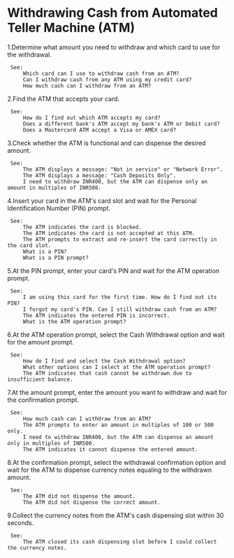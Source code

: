 # Withdrawing Cash from Automated Teller Machine (ATM)

1.Determine what amount you need to withdraw and which card to use for the withdrawal.

     See:
         Which card can I use to withdraw cash from an ATM?
         Can I withdraw cash from any ATM using my credit card?
         How much cash can I withdraw from an ATM?

2.Find the ATM that accepts your card.

     See:
         How do I find out which ATM accepts my card?
         Does a different bank's ATM accept my bank's ATM or Debit card?
         Does a Mastercard ATM accept a Visa or AMEX card?

3.Check whether the ATM is functional and can dispense the desired amount.

     See:
         The ATM displays a message: "Not in service" or "Network Error".
         The ATM displays a message: "Cash Deposits Only".
         I need to withdraw INR400, but the ATM can dispense only an amount in multiples of INR500.
 
4.Insert your card in the ATM's card slot and wait for the Personal Identification Number (PIN) prompt.

     See:
         The ATM indicates the card is blocked.
         The ATM indicates the card is not accepted at this ATM.
         The ATM prompts to extract and re-insert the card correctly in the card slot.
         What is a PIN?
         What is a PIN prompt?

5.At the PIN prompt, enter your card's PIN and wait for the ATM operation prompt.

     See:
         I am using this card for the first time. How do I find out its PIN?
         I forgot my card's PIN. Can I still withdraw cash from an ATM?
         The ATM indicates the entered PIN is incorrect.
         What is the ATM operation prompt?

6.At the ATM operation prompt, select the Cash Withdrawal option and wait for the amount prompt.

     See:
         How do I find and select the Cash Withdrawal option?
         What other options can I select at the ATM operation prompt?
         The ATM indicates that cash cannot be withdrawn due to insufficient balance.

7.At the amount prompt, enter the amount you want to withdraw and wait for the confirmation prompt.

     See:
         How much cash can I withdraw from an ATM?
         The ATM prompts to enter an amount in multiples of 100 or 500 only.
         I need to withdraw INR400, but the ATM can dispense an amount only in multiples of INR500.
         The ATM indicates it cannot dispense the entered amount.

8.At the confirmation prompt, select the withdrawal confirmation option and wait for the ATM to dispense currency notes equaling to the withdrawn amount.

     See:
         The ATM did not dispense the amount.
         The ATM did not dispense the correct amount.
         
9.Collect the currency notes from the ATM's cash dispensing slot within 30 seconds.

     See:
         The ATM closed its cash dispensing slot before I could collect the currency notes.
